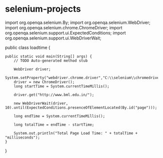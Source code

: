 # selenium-projects

import org.openqa.selenium.By;
import org.openqa.selenium.WebDriver;
import org.openqa.selenium.chrome.ChromeDriver;
import org.openqa.selenium.support.ui.ExpectedConditions;
import org.openqa.selenium.support.ui.WebDriverWait;

public class loadtime {
	
	

	public static void main(String[] args) {
		// TODO Auto-generated method stub

		WebDriver driver;
		System.setProperty("webdriver.chrome.driver","C:\\selenium\\chromedriver_win32\\chromedriver.exe");
		driver = new ChromeDriver();
		long startTime = System.currentTimeMillis();

		driver.get("http://www.bml.edu.in/");

		new WebDriverWait(driver, 10).until(ExpectedConditions.presenceOfElementLocated(By.id("page")));

		long endTime = System.currentTimeMillis();

		long totalTime = endTime - startTime;

		System.out.println("Total Page Load Time: " + totalTime + "milliseconds");
	}

}
